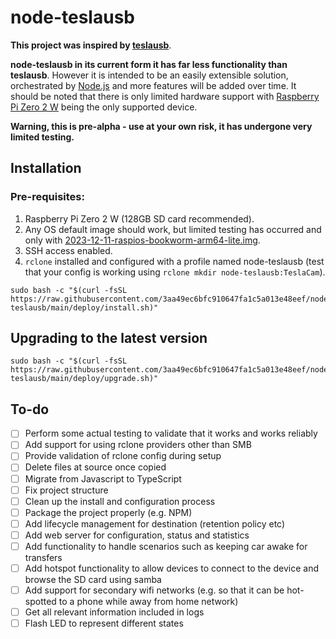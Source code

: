 # node-teslausb

**This project was inspired by [teslausb](https://github.com/cimryan/teslausb/tree/master)**.

**node-teslausb in its current form it has far less functionality than teslausb**.  However it is intended to be an easily extensible solution, orchestrated by [Node.js](https://nodejs.org/en) and more features will be added over time.  It should be noted that there is only limited hardware support with [Raspberry Pi Zero 2 W](https://www.raspberrypi.com/products/raspberry-pi-zero-2-w/) being the only supported device.

**Warning, this is pre-alpha - use at your own risk, it has undergone very limited testing.**

## Installation

### Pre-requisites:

1. Raspberry Pi Zero 2 W (128GB SD card recommended).
2. Any OS default image should work, but limited testing has occurred and only with [2023-12-11-raspios-bookworm-arm64-lite.img](https://downloads.raspberrypi.com/raspios_lite_arm64/images/raspios_lite_arm64-2023-12-11/2023-12-11-raspios-bookworm-arm64-lite.img.xz).
3. SSH access enabled.
4. ```rclone``` installed and configured with a profile named node-teslausb (test that your config is working using ```rclone mkdir node-teslausb:TeslaCam```).

```
sudo bash -c "$(curl -fsSL https://raw.githubusercontent.com/3aa49ec6bfc910647fa1c5a013e48eef/node-teslausb/main/deploy/install.sh)"
```

## Upgrading to the latest version

```
sudo bash -c "$(curl -fsSL https://raw.githubusercontent.com/3aa49ec6bfc910647fa1c5a013e48eef/node-teslausb/main/deploy/upgrade.sh)"
```

## To-do

- [ ] Perform some actual testing to validate that it works and works reliably
- [ ] Add support for using rclone providers other than SMB
- [ ] Provide validation of rclone config during setup
- [ ] Delete files at source once copied
- [ ] Migrate from Javascript to TypeScript
- [ ] Fix project structure
- [ ] Clean up the install and configuration process
- [ ] Package the project properly (e.g. NPM)
- [ ] Add lifecycle management for destination (retention policy etc)
- [ ] Add web server for configuration, status and statistics
- [ ] Add functionality to handle scenarios such as keeping car awake for transfers
- [ ] Add hotspot functionality to allow devices to connect to the device and browse the SD card using samba
- [ ] Add support for secondary wifi networks (e.g. so that it can be hot-spotted to a phone while away from home network)
- [ ] Get all relevant information included in logs
- [ ] Flash LED to represent different states
